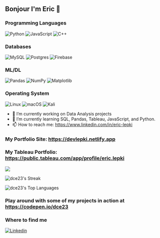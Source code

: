 ## Bonjour I'm Eric 👋

### Programming Languages
![Python](https://img.shields.io/badge/Python-3776AB?style=flat-square&logo=python&logoColor=white)
![JavaScript](https://img.shields.io/badge/javascript-%23323330.svg?style=flat-square&logo=javascript&logoColor=%23F7DF1E)
![C++](https://img.shields.io/badge/c++-%2300599C.svg?style=flat-square&logo=c%2B%2B&logoColor=white)

### Databases
![MySQL](https://img.shields.io/badge/MySQL-005C84?style=flat-square&logo=mysql&logoColor=white)
![Postgres](https://img.shields.io/badge/postgres-%23316192.svg?style=flat-square&logo=postgresql&logoColor=white)
![Firebase](https://img.shields.io/badge/Firebase-039BE5?style=flat-square&logo=Firebase&logoColor=white)

### ML/DL
![Pandas](https://img.shields.io/badge/pandas-%23150458.svg?style=flat-square&logo=pandas&logoColor=white)
![NumPy](https://img.shields.io/badge/numpy-%23013243.svg?style=flat-square&logo=numpy&logoColor=white)
![Matplotlib](https://img.shields.io/badge/Matplotlib-%23ffffff.svg?style=flat-square&logo=Matplotlib&logoColor=black)

### Operating System
![Linux](https://img.shields.io/badge/Linux-FCC624?style=flat-square&logo=linux&logoColor=black)
![macOS](https://img.shields.io/badge/mac%20os-000000?style=flat-square&logo=macos&logoColor=white)
![Kali](https://img.shields.io/badge/Kali-268BEE?style=flat-square&logo=kalilinux&logoColor=white)

- 🔭 I’m currently working on Data Analysis projects
- 🌱 I’m currently learning SQL, Pandas, Tableau, JavaScript, and Python.
- 📫 How to reach me: https://www.linkedin.com/in/eric-lepki

### My Portfolio Site: https://devlepki.netlify.app

### My Tableau Portfolio: https://public.tableau.com/app/profile/eric.lepki

<img src="https://github-readme-stats.vercel.app/api?username=dce23&&show_icons=true&title_color=ffffff&icon_color=bb2acf&text_color=ffffff&bg_color=009933">

![dce23's Streak](https://github-readme-streak-stats.herokuapp.com/?user=dce23&&show_icons=true&title_color=ffffff&icon_color=bb2acf&text_color=ffffff&bg_color=009933)

![dce23's Top Languages](https://github-readme-stats.vercel.app/api/top-langs/?username=dce23&&&show_icons=true&title_color=ffffff&icon_color=bb2acf&text_color=ffffff&bg_color=009933)

### Play around with some of my projects in action at https://codepen.io/dce23

### Where to find me

[![Linkedin](https://img.shields.io/badge/LinkedIn-0077B5?style=flat-square&logo=linkedin&logoColor=white)](https://www.linkedin.com/in/eric-lepki/)
